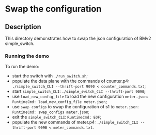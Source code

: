 # Swap the configuration

## Description

This directory demonstrates how to swap the json configuration of BMv2 simple\_switch. 

### Running the demo

To run the demo:
- start the switch with `./run_switch.sh`;
- populate the data plane with the commands of counter.p4: `./simple_switch_CLI --thrift-port 9090 < counter_commands.txt`;
- start `simple_switch_CLI`: `./simple_switch_CLI --thrift-port 9090`;
- use `load_new_config_file` to load the new configuration `meter.json`: `RuntimeCmd: load_new_config_file meter.json`;
- use `swap_configs` to swap the configuration of s1 to `meter.json`: `RuntimeCmd: swap_configs meter.json`;
- exit the `simple_switch_CLI`: `RuntimeCmd: EOF`;
- populate the new commands of meter.p4: `./simple_switch_CLI --thrift-port 9090 < meter_commands.txt`.
